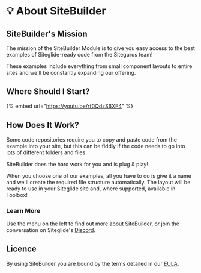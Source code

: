 # 💡 About SiteBuilder

## SiteBuilder's Mission <a href="#sitebuilders-mission" id="sitebuilders-mission"></a>

The mission of the SiteBuilder Module is to give you easy access to the best examples of Siteglide-ready code from the Sitegurus team!

These examples include everything from small component layouts to entire sites and we'll be constantly expanding our offering.

## Where Should I Start? <a href="#where-should-i-start" id="where-should-i-start"></a>

{% embed url="https://youtu.be/rf0QdzS6XF4" %}

## How Does It Work? <a href="#how-does-it-work" id="how-does-it-work"></a>

Some code repositories require you to copy and paste code from the example into your site, but this can be fiddly if the code needs to go into lots of different folders and files.

SiteBuilder does the hard work for you and is plug & play!

When you choose one of our examples, all you have to do is give it a name and we'll create the required file structure automatically. The layout will be ready to use in your Siteglide site and, where supported, available in Toolbox!&#x20;

### Learn More <a href="#learn-more" id="learn-more"></a>

Use the menu on the left to find out more about SiteBuilder, or join the conversation on Siteglide's [Discord](https://discord.gg/TRC4BFQfkT).

## Licence <a href="#licence" id="licence"></a>

By using SiteBuilder you are bound by the terms detailed in our [EULA](https://www.sitegurus.io/eula).
